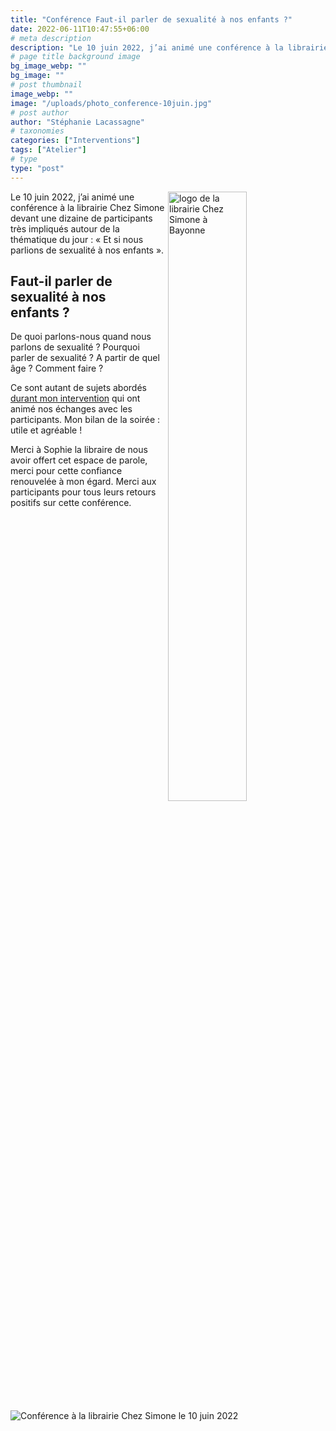 ```yaml
---
title: "Conférence Faut-il parler de sexualité à nos enfants ?"
date: 2022-06-11T10:47:55+06:00
# meta description
description: "Le 10 juin 2022, j’ai animé une conférence à la librairie Chez Simone autour de cette thématique… à revoir en vidéo."
# page title background image
bg_image_webp: ""
bg_image: ""
# post thumbnail
image_webp: ""
image: "/uploads/photo_conference-10juin.jpg"
# post author
author: "Stéphanie Lacassagne"
# taxonomies
categories: ["Interventions"]
tags: ["Atelier"]
# type
type: "post"
---
```


<img src="/images/about/logo-Chez-Simone.png" class="img-fluid" alt="logo de la librairie Chez Simone à Bayonne" align="right" style="float:center;" data-aos="fade-up" loading="lazy" decoding="async" width="50%">

Le 10 juin 2022, j’ai animé une conférence à la librairie Chez Simone devant une dizaine de participants très impliqués autour de la thématique du jour : « Et si nous parlions de sexualité à nos enfants ». 

## Faut-il parler de sexualité à nos enfants ? 
De quoi parlons-nous quand nous parlons de sexualité ? Pourquoi parler de sexualité ? A partir de quel âge ? Comment faire ?

Ce sont autant de sujets abordés [durant mon intervention](https://www.facebook.com/OnKiffeSimone/videos/739560273760248) qui ont animé nos échanges avec les participants. Mon bilan de la soirée : utile et agréable ! 

Merci à Sophie la libraire de nous avoir offert cet espace de parole, merci pour cette confiance renouvelée à mon égard.
Merci aux participants pour tous leurs retours positifs sur cette conférence. 

<img src="/uploads/photo_conference-10juin.jpg" class="img-fluid" alt="Conférence à la librairie Chez Simone le 10 juin 2022" style="float:center;" data-aos="fade-up" loading="lazy" decoding="async">